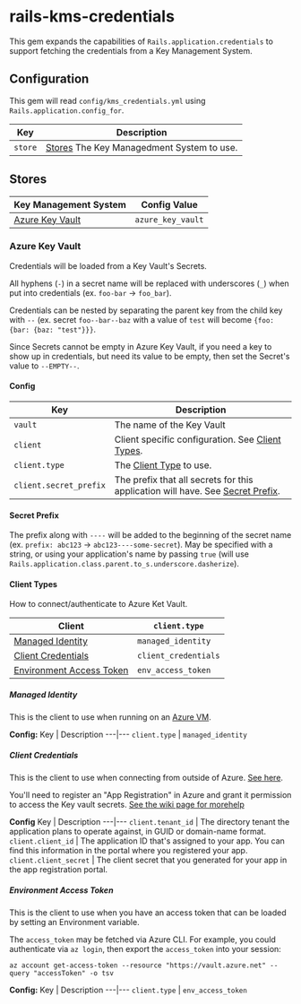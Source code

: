 # rails-kms-credentials

This gem expands the capabilities of `Rails.application.credentials` to support fetching the credentials from a Key Management System.

## Configuration
This gem will read `config/kms_credentials.yml` using `Rails.application.config_for`.

Key | Description
---|---
`store` | [Stores](#stores) The Key Managedment System to use.

## Stores

Key Management System | Config Value
---|---
[Azure Key Vault](#azure-key-vault) | `azure_key_vault`

### Azure Key Vault
Credentials will be loaded from a Key Vault's Secrets.

All hyphens (`-`) in a secret name will be replaced with underscores (`_`) when put into credentials (ex. `foo-bar` -> `foo_bar`).

Credentials can be nested by separating the parent key from the child key with `--` (ex. secret `foo--bar--baz` with a value of `test` will become `{foo: {bar: {baz: "test"}}}`.

Since Secrets cannot be empty in Azure Key Vault, if you need a key to show up in credentials, but need its value to be empty, then set the Secret's value to `--EMPTY--`.

#### Config
Key | Description
---|---
`vault` | The name of the Key Vault
`client` | Client specific configuration. See [Client Types](#client-types).
`client.type` | The [Client Type](#client-types) to use.
`client.secret_prefix` | The prefix that all secrets for this application will have. See [Secret Prefix](#secret-prefix).

#### Secret Prefix
The prefix along with `----` will be added to the beginning of the secret name (ex. `prefix: abc123` -> `abc123----some-secret`). May be specified with a string, or using your application's name by passing `true` (will use `Rails.application.class.parent.to_s.underscore.dasherize`).


#### Client Types

How to connect/authenticate to Azure Ket Vault.

Client | `client.type`
---|---
[Managed Identity](#managed-identity) | `managed_identity`
[Client Credentials](#client-credentials) | `client_credentials`
[Environment Access Token](#environment-access-token) | `env_access_token`


##### Managed Identity
This is the client to use when running on an [Azure VM](https://learn.microsoft.com/en-us/azure/active-directory/managed-identities-azure-resources/how-to-use-vm-token).

**Config:**
Key | Description
---|---
`client.type` | `managed_identity`


##### Client Credentials
This is the client to use when connecting from outside of Azure. [See here](https://learn.microsoft.com/en-us/azure/active-directory/develop/v2-oauth2-client-creds-grant-flow).

You'll need to register an "App Registration" in Azure and grant it permission to access the Key vault secrets. [See the wiki page for morehelp](https://nuancewiki.atlassian.net/wiki/spaces/EN/pages/797409849/Azure+KMS+Credentials)

**Config**
Key | Description
---|---
`client.tenant_id` | The directory tenant the application plans to operate against, in GUID or domain-name format.
`client.client_id` | The application ID that's assigned to your app. You can find this information in the portal where you registered your app.
`client.client_secret` | The client secret that you generated for your app in the app registration portal.

##### Environment Access Token
This is the client to use when you have an access token that can be loaded by setting an Environment variable.

The `access_token` may be fetched via Azure CLI. For example, you could
authenticate via `az login`, then export the `access_token` into your session:

```
az account get-access-token --resource "https://vault.azure.net" --query "accessToken" -o tsv
```

**Config:**
Key | Description
---|---
`client.type` | `env_access_token`
